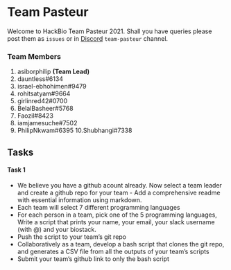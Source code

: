 
# Team Pasteur

Welcome to HackBio Team Pasteur 2021. Shall you have queries please post them as `issues` or in [Discord](https://discord.com/invite/rHXpmbKE) `team-pasteur` channel.

### Team Members
1. asiborphilip **(Team Lead)**
2. dauntless#6134
3. israel-ebhohimen#9479
4. rohitsatyam#9664
5. girlinred42#0700
6. BelalBasheer#5768
7. Faozil#8423
8. iamjamesuche#7502
9. PhilipNkwam#6395
10.Shubhangi#7338

## Tasks
#### Task 1

 - We believe you have a github acount already. Now select a team leader and create a github repo for your team - Add a comprehensive readme with essential information using markdown.
 - Each team will select 7 different programming languages
 - For each person in a team, pick one of the 5 programming languages, Write a script that prints your name, your email, your slack username (with @) and your biostack.
 - Push the script to your team’s git repo
 - Collaboratively as a team, develop a bash script that clones the git repo, and generates a CSV file from all the outputs of your team’s scripts
 - Submit your team’s github link to only the bash script
